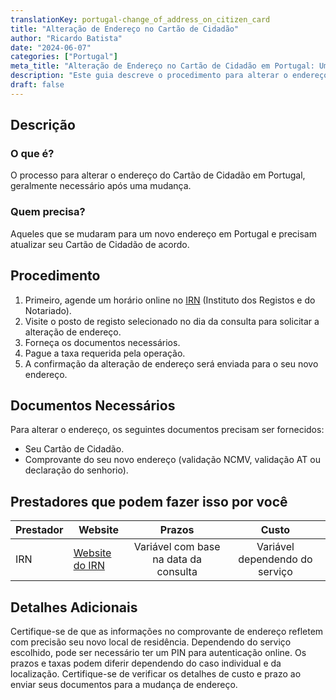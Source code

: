 ```yaml
---
translationKey: portugal-change_of_address_on_citizen_card
title: "Alteração de Endereço no Cartão de Cidadão"
author: "Ricardo Batista"
date: "2024-06-07"
categories: ["Portugal"]
meta_title: "Alteração de Endereço no Cartão de Cidadão em Portugal: Um Guia Passo a Passo"
description: "Este guia descreve o procedimento para alterar o endereço no Cartão de Cidadão em Portugal, incluindo documentos necessários e prestadores de serviços."
draft: false
---
```


## Descrição
### O que é?
O processo para alterar o endereço do Cartão de Cidadão em Portugal, geralmente necessário após uma mudança.
### Quem precisa?
Aqueles que se mudaram para um novo endereço em Portugal e precisam atualizar seu Cartão de Cidadão de acordo.

## Procedimento
1. Primeiro, agende um horário online no [IRN](https://agendamento.irn.justica.gov.pt/menu) (Instituto dos Registos e do Notariado).
2. Visite o posto de registo selecionado no dia da consulta para solicitar a alteração de endereço.
3. Forneça os documentos necessários.
4. Pague a taxa requerida pela operação.
5. A confirmação da alteração de endereço será enviada para o seu novo endereço.

## Documentos Necessários
Para alterar o endereço, os seguintes documentos precisam ser fornecidos:
- Seu Cartão de Cidadão.
- Comprovante do seu novo endereço (validação NCMV, validação AT ou declaração do senhorio).

## Prestadores que podem fazer isso por você

| Prestador        |     Website     |     Prazos    |       Custo      |
| --------------- | --------------- |  :-------------: | :-------------: |
| IRN      | [Website do IRN](https://www.irn.justica.gov.pt/)       |     Variável com base na data da consulta   |    Variável dependendo do serviço      |

## Detalhes Adicionais
Certifique-se de que as informações no comprovante de endereço refletem com precisão seu novo local de residência. Dependendo do serviço escolhido, pode ser necessário ter um PIN para autenticação online. Os prazos e taxas podem diferir dependendo do caso individual e da localização. Certifique-se de verificar os detalhes de custo e prazo ao enviar seus documentos para a mudança de endereço.